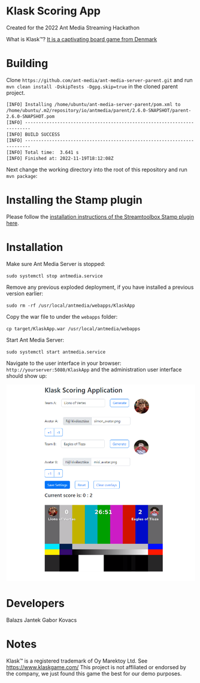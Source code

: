 # Klask Scoring App

Created for the 2022 Ant Media Streaming Hackathon

What is Klask&trade;? [It is a captivating board game from Denmark](https://www.klaskgame.com/)

# Building

Clone `https://github.com/ant-media/ant-media-server-parent.git` and 
run `mvn clean install -DskipTests -Dgpg.skip=true` in the cloned parent project.

```
[INFO] Installing /home/ubuntu/ant-media-server-parent/pom.xml to /home/ubuntu/.m2/repository/io/antmedia/parent/2.6.0-SNAPSHOT/parent-2.6.0-SNAPSHOT.pom
[INFO] ------------------------------------------------------------------------
[INFO] BUILD SUCCESS
[INFO] ------------------------------------------------------------------------
[INFO] Total time:  3.641 s
[INFO] Finished at: 2022-11-19T18:12:08Z
```

Next change the working directory into the root of this repository and
run `mvn package`:

# Installing the Stamp plugin

Please follow the [installation instructions of the Streamtoolbox Stamp plugin here](https://streamtoolbox.com/ams-stamp).

# Installation

Make sure Ant Media Server is stopped:

`sudo systemctl stop antmedia.service`

Remove any previous exploded deployment, if you have installed a previous
version earlier:

`sudo rm -rf /usr/local/antmedia/webapps/KlaskApp`

Copy the war file to under the `webapps` folder:

`cp target/KlaskApp.war /usr/local/antmedia/webapps`

Start Ant Media Server:

`sudo systemctl start antmedia.service`

Navigate to the user interface in your browser: `http://yourserver:5080/KlaskApp` and the
administration user interface should show up:

![Administration Screen](./app-screenshot.png)

# Developers

Balazs Jantek
Gabor Kovacs

# Notes

Klask&trade; is a registered trademark of Oy Marektoy Ltd. See https://www.klaskgame.com/
This project is not affiliated or endorsed by the company, we just found this game
the best for our demo purposes.